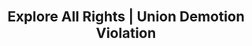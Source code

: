 ---
title: Explore All Rights | Union Demotion Violation
layout: entitlement
experience: "I filed a charge with the NLRB and was demoted as a result."
right: organizing-rights

entitlement:
  - header: You have the right to engage with others to improve wages and working conditions.
  - description: You have the right to exercise your rights related to forming, joining, or assisting a labor organization for collective bargaining purposes or working together without a union to improve terms and conditions of employment. You have a right to participate or not participate in any of these activities. You have a right to not be restrained or coerced by employers or labor organizations in exercising these rights.

actions:
  - { header: "File a charge or petition to protect your rights.", description: "You have a right to be treated equally, start by filing a charge or petition with the National Labor Relations Board.", id: "nlrb-claim", cta: "File Now" }

---